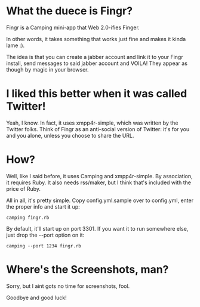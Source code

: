 # What the duece is Fingr?
Fingr is a Camping mini-app that Web 2.0-ifies Finger.

In other words, it takes something that works just fine and makes it kinda lame :).

The idea is that you can create a jabber account and link it to your Fingr install, send messages to said jabber account and VOILA! They appear as though by magic in your browser.

# I liked this better when it was called Twitter!
Yeah, I know. In fact, it uses xmpp4r-simple, which was written by the Twitter folks. Think of Fingr as an anti-social version of Twitter: it's for you and you alone, unless you choose to share the URL.

# How?
Well, like I said before, it uses Camping and xmpp4r-simple. By association, it requires Ruby. It also needs rss/maker, but I think that's included with the price of Ruby.

All in all, it's pretty simple. Copy config.yml.sample over to config.yml, enter the proper info and start it up:

    camping fingr.rb

By default, it'll start up on port 3301. If you want it to run somewhere else, just drop the --port option on it:

    camping --port 1234 fingr.rb

# Where's the Screenshots, man?
Sorry, but I aint gots no time for screenshots, fool.

Goodbye and good luck!

